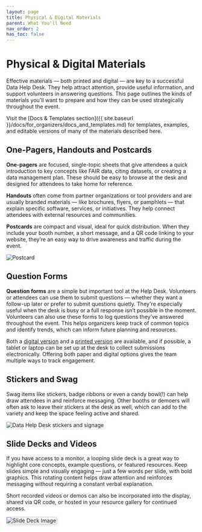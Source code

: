 ```yaml
---
layout: page
title: Physical & Digital Materials
parent: What You'll Need
nav_order: 2
has_toc: false
---
```


# Physical & Digital Materials

Effective materials — both printed and digital — are key to a successful Data Help Desk. They help attract attention, provide useful information, and support volunteers in answering questions. This page outlines the kinds of materials you'll want to prepare and how they can be used strategically throughout the event.

Visit the [Docs & Templates section]({{ site.baseurl }}/docs/for_organizers/docs_and_templates.md) for templates, examples, and editable versions of many of the materials described here.

## One-Pagers, Handouts and Postcards

**One-pagers** are focused, single-topic sheets that give attendees a quick introduction to key concepts like FAIR data, citing datasets, or creating a data management plan. These should be easy to browse at the desk and designed for attendees to take home for reference.

**Handouts** often come from partner organizations or tool providers and are usually branded materials — like brochures, flyers, or pamphlets — that explain specific software, services, or initiatives. They help connect attendees with external resources and communities.

**Postcards** are compact and visual, ideal for quick distribution. When they include your booth number, a short message, and a QR code linking to your website, they’re an easy way to drive awareness and traffic during the event.

<img src="{{ site.baseurl }}/assets/photos/postcard-front.jpg" alt="Postcard">

## Question Forms

**Question forms** are a simple but important tool at the Help Desk. Volunteers or attendees can use them to submit questions — whether they want a follow-up later or prefer to submit questions quietly. They're especially useful when the desk is busy or a full response isn’t possible in the moment. Volunteers can also use these forms to log questions they’ve answered throughout the event. This helps organizers keep track of common topics and identify trends, which can inform future planning and resources.

Both a [digital version](http://sgiz.mobi/s3/Data-Help-Desk-Questions) and a [printed version]() are available, and if possible, a tablet or laptop can be set up at the desk to collect submissions electronically. Offering both paper and digital options gives the team multiple ways to track engagement.

## Stickers and Swag

Swag items like stickers, badge ribbons or even a candy bowl(!) can help draw attendees in and reinforce messaging. Other booths or demoers will often ask to leave their stickers at the desk as well, which can add to the variety and keep the space feeling active and shared.

<img class="full-width-img" src="{{ site.baseurl }}/assets/photos/signs_and_stickers.jpg" alt="Data Help Desk stickers and signage">

## Slide Decks and Videos

If you have access to a monitor, a looping slide deck is a great way to highlight core concepts, example questions, or featured resources. Keep slides simple and visually engaging — just a few words per slide, with bold graphics. This rotating content helps draw attention and reinforces messaging without requiring a constant verbal explanation.

Short recorded videos or demos can also be incorporated into the display, shared via QR code, or hosted in your resource gallery for continued access.

<img src="{{ site.baseurl }}/assets/photos/DataHelpDeskTips.jpg" alt="Slide Deck Image" style="border: 1px solid #ccc; box-shadow: 2px 2px 6px rgba(0,0,0,0.15);">
